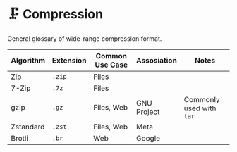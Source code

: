 # 🗜️ Compression

General glossary of wide-range compression format.

| Algorithm | Extension | Common Use Case | Assosiation | Notes                    |
| --------- | --------- | --------------- | ----------- | ------------------------ |
| Zip       | `.zip`    | Files           |             |                          |
| 7-Zip     | `.7z`     | Files           |             |                          |
| gzip      | `.gz`     | Files, Web      | GNU Project | Commonly used with `tar` |
| Zstandard | `.zst`    | Files, Web      | Meta        |                          |
| Brotli    | `.br`     | Web             | Google      |                          |
